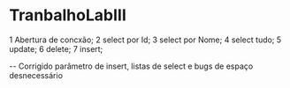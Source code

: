 ﻿# TranbalhoLabIII

1 Abertura de concxão;
2 select por Id;
3 select por Nome;
4 select tudo;
5 update;
6 delete;
7 insert;

-- Corrigido parâmetro de insert, listas de select e bugs de espaço desnecessário